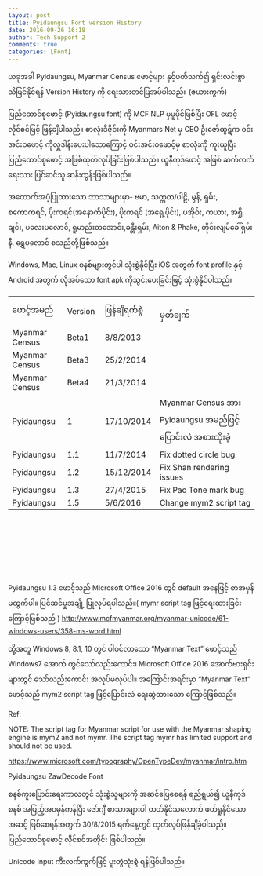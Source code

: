 ```yaml
---
layout: post
title: Pyidaungsu Font version History
date: 2016-09-26 16:18
author: Tech Support 2
comments: true
categories: [Font]
---
```

ယခုအခါ Pyidaungsu, Myanmar Census ဖောင့်များ နှင့်ပတ်သက်၍ ရှင်းလင်းစွာ သိမြင်နိုင်ရန် Version History ကို ရေးသားတင်ပြအပ်ပါသည်။ (ဇယားကွက်)

ပြည်ထောင်စုဖောင့် (Pyidaungsu font) ကို MCF NLP မှမူပိုင်ဖြစ်ပြီး OFL ဖောင့်လိုင်စင်ဖြင့် ဖြန့်ချိပါသည်။ စာလုံးဒီဇိုင်းကို Myanmars Net မှ CEO ဦးဇော်ထွဋ်က ဝင်းအင်းဝဖောင့် ကိုလှူဒါန်းပေးပါသောကြောင့် ဝင်းအင်းဝဖောင့်မှ စာလုံးကို ကူးယူပြီး ပြည်ထောင်စုဖောင့် အဖြစ်ထုတ်လုပ်ခြင်းဖြစ်ပါသည်။ ယူနီကုဒ်ဖောင့် အဖြစ် ဆက်လက်ရေးသား ပြင်ဆင်သူ ဆန်းထွန်းဖြစ်ပါသည်။

အထောက်အပံ့ပြုထားသော ဘာသာများမှာ- ဗမာ, သက္ကတ/ပါဠိ, မွန်, ရှမ်း, စကောကရင်, ပိုးကရင်(အနောက်ပိုင်း), ပိုးကရင် (အရှေ့ပိုင်း), ပအိုဝ်း, ကယား, အရှိုချင်း, ပလေးပလောင်, ရူမာည်းတအောင်း,ခန္တီးရှမ်း, Aiton &amp; Phake, တိုင်းလျမ်ခေါ်ရှမ်းနီ, ရွှေပလောင် စသည်တို့ဖြစ်သည်။

Windows, Mac, Linux စနစ်များတွင်ပါ သုံးစွဲနိုင်ပြီး
iOS အတွက် font profile နှင့် Android အတွက် လိုအပ်သော font apk ကိုသွင်းပေးခြင်းဖြင့် သုံးစွဲနိုင်ပါသည်။
<table style="height: 565px;" width="789">
<tbody>
<tr>
<td width="134">ဖောင့်အမည်</td>
<td width="81">Version</td>
<td width="104">ဖြန်ချိရက်စွဲ</td>
<td width="440">                                မှတ်ချက်</td>
</tr>
<tr>
<td>Myanmar Census</td>
<td>Beta1</td>
<td>8/8/2013</td>
<td></td>
</tr>
<tr>
<td>Myanmar Census</td>
<td>Beta3</td>
<td>25/2/2014</td>
<td></td>
</tr>
<tr>
<td>Myanmar Census</td>
<td>Beta4</td>
<td>21/3/2014</td>
<td></td>
</tr>
<tr>
<td>Pyidaungsu</td>
<td>1</td>
<td>17/10/2014</td>
<td>Myanmar Census အား Pyidaungsu အမည်ဖြင့်ပြောင်းလဲ အစားထိုးခဲ့</td>
</tr>
<tr>
<td>Pyidaungsu</td>
<td>1.1</td>
<td>11/7/2014</td>
<td>Fix dotted circle bug</td>
</tr>
<tr>
<td>Pyidaungsu</td>
<td>1.2</td>
<td>15/12/2014</td>
<td>Fix Shan rendering issues</td>
</tr>
<tr>
<td>Pyidaungsu</td>
<td>1.3</td>
<td>27/4/2015</td>
<td>Fix Pao Tone mark bug</td>
</tr>
<tr>
<td>Pyidaungsu</td>
<td>1.5</td>
<td>5/6/2016</td>
<td>Change mym2 script tag</td>
</tr>
</tbody>
</table>
<p dir="ltr">Pyidaungsu 1.3 ဖောင့်သည် Microsoft Office 2016 တွင် default အနေဖြင့် စာအမှန် မထွက်ပါ။ ပြင်ဆင်မှုအချို့ ပြုလုပ်ရပါသည်။( mymr script tag ဖြင့်ရေးထားခြင်းကြောင့်ဖြစ်သည် ) <a href="http://www.mcfmyanmar.org/myanmar-unicode/61-windows-users/358-ms-word.html">http://www.mcfmyanmar.org/myanmar-unicode/61-windows-users/358-ms-word.html</a></p>
<p dir="ltr">ထို့အတူ Windows 8, 8.1, 10 တွင် ပါဝင်လာသော “Myanmar Text” ဖောင့်သည် Windows7 အောက် တွင်သော်လည်းကောင်း၊ Microsoft Office 2016 အောက်ဗားရှင်းများတွင် သော်လည်းကောင်း အလုပ်မလုပ်ပါ။ အကြောင်းအရင်းမှာ “Myanmar Text” ဖောင့်သည် mym2 script tag ဖြင့်ပြောင်းလဲ ရေးဆွဲထားသော ကြောင့်ဖြစ်သည်။</p>
<p dir="ltr">Ref:</p>
<p dir="ltr">NOTE: The script tag for Myanmar script for use with the Myanmar shaping engine is mym2 and not mymr. The script tag mymr has limited support and should not be used.</p>
<p dir="ltr"><a href="https://www.microsoft.com/typography/OpenTypeDev/myanmar/intro.htm">https://www.microsoft.com/typography/OpenTypeDev/myanmar/intro.htm</a></p>
<p dir="ltr">Pyidaungsu ZawDecode Font</p>
<p dir="ltr">စနစ်ကူးပြောင်းရေးကာလတွင် သုံးစွဲသူများကို အဆင်ပြေစေရန် ရည်ရွယ်၍ ယူနီကုဒ်စနစ် အပြည့်အဝမှန်ကန်ပြီး ဇော်ဂျီ စာသားများပါ တတ်နိုင်သလောက် ဖတ်ရှုနိုင်သော အဆင့် ဖြစ်စေရန်အတွက် 30/8/2015 ရက်နေ့တွင် ထုတ်လုပ်ဖြန်ချိခဲ့ပါသည်။ ပြည်ထောင်စုဖောင့် လိုင်စင်အတိုင်း ဖြစ်ပါသည်။</p>
<p dir="ltr">Unicode Input ကီးလက်ကွက်ဖြင့် ပူးတွဲသုံးစွဲ ရန်ဖြစ်ပါသည်။</p>
<p class="Credit_copy"></p>
